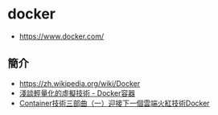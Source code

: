# docker

* https://www.docker.com/

## 簡介

* https://zh.wikipedia.org/wiki/Docker
* [淺談輕量化的虛擬技術 - Docker容器](http://www.cc.ntu.edu.tw/chinese/epaper/0036/20160321_3611.html)
* [Container技術三部曲（一）迎接下一個雲端火紅技術Docker](https://www.ithome.com.tw/article/91838)


